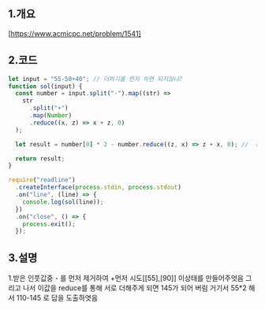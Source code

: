 ## 1.개요

[https://www.acmicpc.net/problem/1541]

## 2.코드

```js
let input = "55-50+40"; // 더하기를 먼저 하면 되지않나?
function sol(input) {
  const number = input.split("-").map((str) =>
    str
      .split("+")
      .map(Number)
      .reduce((x, z) => x + z, 0)
  );

  let result = number[0] * 2 - number.reduce((z, x) => z + x, 0); //  reduce 먼저 55+90 이 되면 145 가됨  거기서 이미 55란 숫자를 한번 더햇기때문에 *2 110 - 145가되는것임

  return result;
}

require("readline")
  .createInterface(process.stdin, process.stdout)
  .on("line", (line) => {
    console.log(sol(line));
  })
  .on("close", () => {
    process.exit();
  });
```

## 3.설명

1.받은 인풋값중 - 를 먼저 제거하여 +먼저 시도[[55],[90]] 이상태를 만들어주엇음 그리고 나서 이값을 reduce를 통해 서로 더해주게 되면 145가 되어 버림 거기서 55\*2 해서 110-145 로 답을 도출하엿음
